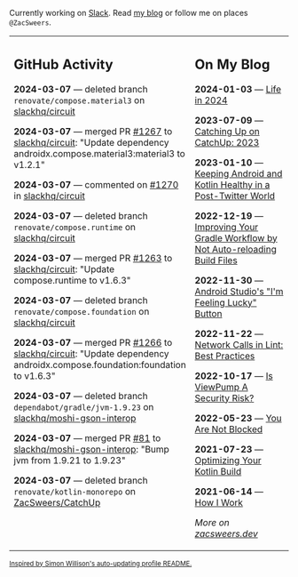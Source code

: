 Currently working on [Slack](https://slack.com/). Read [my blog](https://zacsweers.dev/) or follow me on places `@ZacSweers`.

<table><tr><td valign="top" width="60%">

## GitHub Activity
<!-- githubActivity starts -->
**2024-03-07** — deleted branch `renovate/compose.material3` on [slackhq/circuit](https://github.com/slackhq/circuit)

**2024-03-07** — merged PR [#1267](https://github.com/slackhq/circuit/pull/1267) to [slackhq/circuit](https://github.com/slackhq/circuit): "Update dependency androidx.compose.material3:material3 to v1.2.1"

**2024-03-07** — commented on [#1270](https://github.com/slackhq/circuit/pull/1270#issuecomment-1983842967) in [slackhq/circuit](https://github.com/slackhq/circuit)

**2024-03-07** — deleted branch `renovate/compose.runtime` on [slackhq/circuit](https://github.com/slackhq/circuit)

**2024-03-07** — merged PR [#1263](https://github.com/slackhq/circuit/pull/1263) to [slackhq/circuit](https://github.com/slackhq/circuit): "Update compose.runtime to v1.6.3"

**2024-03-07** — deleted branch `renovate/compose.foundation` on [slackhq/circuit](https://github.com/slackhq/circuit)

**2024-03-07** — merged PR [#1266](https://github.com/slackhq/circuit/pull/1266) to [slackhq/circuit](https://github.com/slackhq/circuit): "Update dependency androidx.compose.foundation:foundation to v1.6.3"

**2024-03-07** — deleted branch `dependabot/gradle/jvm-1.9.23` on [slackhq/moshi-gson-interop](https://github.com/slackhq/moshi-gson-interop)

**2024-03-07** — merged PR [#81](https://github.com/slackhq/moshi-gson-interop/pull/81) to [slackhq/moshi-gson-interop](https://github.com/slackhq/moshi-gson-interop): "Bump jvm from 1.9.21 to 1.9.23"

**2024-03-07** — deleted branch `renovate/kotlin-monorepo` on [ZacSweers/CatchUp](https://github.com/ZacSweers/CatchUp)
<!-- githubActivity ends -->
</td><td valign="top" width="40%">

## On My Blog
<!-- blog starts -->
**2024-01-03** — [Life in 2024](https://www.zacsweers.dev/life-in-2024/)

**2023-07-09** — [Catching Up on CatchUp: 2023](https://www.zacsweers.dev/catching-up-on-catchup-2023/)

**2023-01-10** — [Keeping Android and Kotlin Healthy in a Post-Twitter World](https://www.zacsweers.dev/keeping-android-healthy/)

**2022-12-19** — [Improving Your Gradle Workflow by Not Auto-reloading Build Files](https://www.zacsweers.dev/improving-your-workflow-by-not-auto-reloading-build-files/)

**2022-11-30** — [Android Studio's "I'm Feeling Lucky" Button](https://www.zacsweers.dev/android-studios-im-feeling-lucky-button/)

**2022-11-22** — [Network Calls in Lint: Best Practices](https://www.zacsweers.dev/network-calls-in-lint-best-practices/)

**2022-10-17** — [Is ViewPump A Security Risk?](https://www.zacsweers.dev/is-viewpump-a-security-risk/)

**2022-05-23** — [You Are Not Blocked](https://www.zacsweers.dev/you-are-not-blocked/)

**2021-07-23** — [Optimizing Your Kotlin Build](https://www.zacsweers.dev/optimizing-your-kotlin-build/)

**2021-06-14** — [How I Work](https://www.zacsweers.dev/how-i-work/)
<!-- blog ends -->
_More on [zacsweers.dev](https://zacsweers.dev/)_
</td></tr></table>

<sub><a href="https://simonwillison.net/2020/Jul/10/self-updating-profile-readme/">Inspired by Simon Willison's auto-updating profile README.</a></sub>